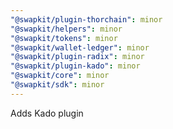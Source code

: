 ```yaml
---
"@swapkit/plugin-thorchain": minor
"@swapkit/helpers": minor
"@swapkit/tokens": minor
"@swapkit/wallet-ledger": minor
"@swapkit/plugin-radix": minor
"@swapkit/plugin-kado": minor
"@swapkit/core": minor
"@swapkit/sdk": minor
---
```


Adds Kado plugin
